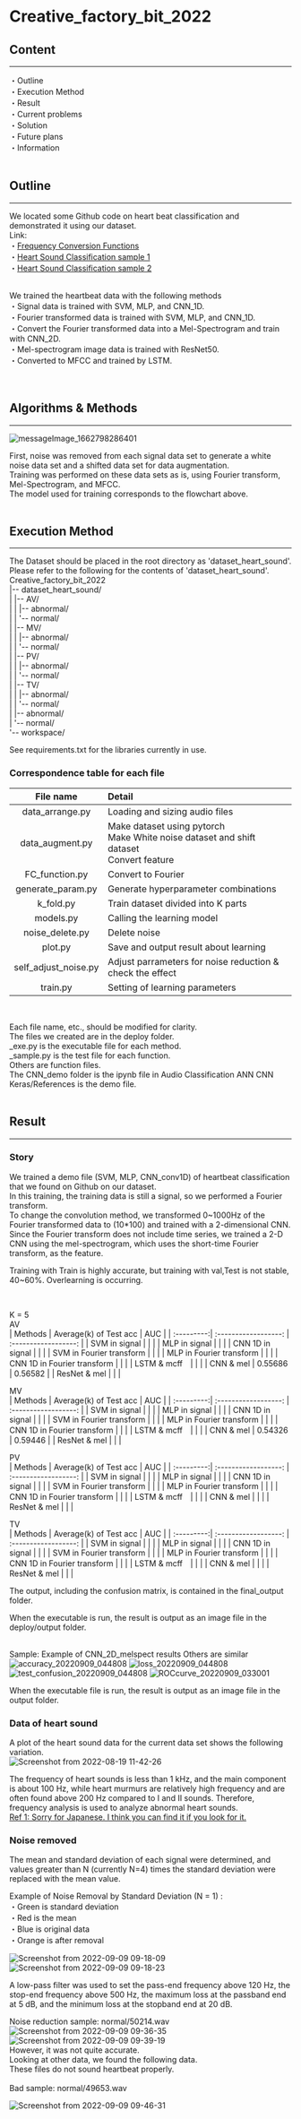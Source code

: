 # Creative_factory_bit_2022

## Content
---
・Outline  
・Execution Method  
・Result  
・Current problems  
・Solution  
・Future plans  
・Information  
<br>

## Outline
---
We located some Github code on heart beat classification and demonstrated it using our dataset.  
Link:  
・[Frequency Conversion Functions](https://github.com/nicolaxs69/Phonocardiogram_Processing)  
・[Heart Sound Classification sample 1](https://github.com/aptr288/Heart_Sound_Classification)  
・[Heart Sound Classification sample 2](https://github.com/18D070001/Heart_sound_classification)  
   
<br>
We trained the heartbeat data with the following methods<br>
・Signal data is trained with SVM, MLP, and CNN_1D.  <br>
・Fourier transformed data is trained with SVM, MLP, and CNN_1D.<br>  
・Convert the Fourier transformed data into a Mel-Spectrogram and train with CNN_2D.<br>  
・Mel-spectrogram image data is trained with ResNet50.<br>
・Converted to MFCC and trained by LSTM.<br> 
<br>
<br>

## Algorithms & Methods
---
![messageImage_1662798286401](https://user-images.githubusercontent.com/52558553/189476577-52dbd23d-a18a-4fa5-a48f-1880c717f2e1.jpg)

First, noise was removed from each signal data set to generate a white noise data set and a shifted data set for data augmentation.<br>
Training was performed on these data sets as is, using Fourier transform, Mel-Spectrogram, and MFCC.<br>
The model used for training corresponds to the flowchart above.
<br>
<br>
## Execution Method 
---
The Dataset should be placed in the root directory as 'dataset_heart_sound'.
Please refer to the following for the contents of 'dataset_heart_sound'. <br>
Creative_factory_bit_2022<br>
|-- dataset_heart_sound/<br>
|	|-- AV/<br>
| |	|-- abnormal/<br>
| |	'-- normal/<br>
| |-- MV/<br>
| |	|-- abnormal/<br>
| |	'-- normal/<br>
| |-- PV/<br>
| |	|-- abnormal/<br>
| |	'-- normal/<br>
| |-- TV/<br>
| |	|-- abnormal/<br>
| |	'-- normal/<br>
| |-- abnormal/<br>
| '-- normal/<br>
'-- workspace/<br>

See requirements.txt for the libraries currently in use.<br>
### Correspondence table for each file <br>

| File name | Detail | 
| :---------:| :------------------ |
| data_arrange.py | Loading and sizing audio files | 
| data_augment.py | Make dataset using pytorch<br>Make White noise dataset and shift dataset<br>Convert feature| 
| FC_function.py | Convert to Fourier |
| generate_param.py | Generate hyperparameter combinations |
| k_fold.py | Train dataset divided into K parts |  
| models.py | Calling the learning model |  
| noise_delete.py | Delete noise | 
| plot.py | Save and output result about learning |
| self_adjust_noise.py | Adjust parrameters for noise reduction & check the effect | 
| train.py | Setting of learning parameters |  
<br>

Each file name, etc., should be modified for clarity.<br>
The files we created are in the deploy folder. <br>
_exe.py is the executable file for each method.<br>
_sample.py is the test file for each function.<br>
Others are function files.<br>
The CNN_demo folder is the ipynb file in Audio Classification ANN CNN Keras/References is the demo file.  
<br>

## Result
---
### Story

We trained a demo file (SVM, MLP, CNN_conv1D) of heartbeat classification that we found on Github on our dataset.  
In this training, the training data is still a signal, so we performed a Fourier transform.  
To change the convolution method, we transformed 0~1000Hz of the Fourier transformed data to (10*100) and trained with a 2-dimensional CNN.  
Since the Fourier transform does not include time series, we trained a 2-D CNN using the mel-spectrogram, which uses the short-time Fourier transform, as the feature.<br>

Training with Train is highly accurate, but training with val,Test is not stable, 40~60%. 
Overlearning is occurring.<br>

<br>

K = 5  
AV  
| Methods | Average(k) of Test acc | AUC |
| :---------:| :------------------: | :------------------: |
| SVM in signal |  | |
| MLP in signal | | |
| CNN 1D in signal |   | |
| SVM in Fourier transform |  |  |
| MLP in Fourier transform |  |   |
| CNN 1D in Fourier transform |   | |
| LSTM & mcff　|    | |
| CNN & mel | 0.55686 | 0.56582 |
| ResNet & mel |  | |
<br>

MV  
| Methods | Average(k) of Test acc | AUC |
| :---------:| :------------------: | :------------------: |
| SVM in signal |  | |
| MLP in signal | | |
| CNN 1D in signal |   | |
| SVM in Fourier transform |  |  |
| MLP in Fourier transform |  |   |
| CNN 1D in Fourier transform |   | |
| LSTM & mcff　|    | |
| CNN & mel | 0.54326 | 0.59446 |
| ResNet & mel |  | |
<br>

PV  
| Methods | Average(k) of Test acc | AUC |
| :---------:| :------------------: | :------------------: |
| SVM in signal |  | |
| MLP in signal | | |
| CNN 1D in signal |   | |
| SVM in Fourier transform |  |  |
| MLP in Fourier transform |  |   |
| CNN 1D in Fourier transform |   | |
| LSTM & mcff　|    | |
| CNN & mel | |  |
| ResNet & mel |  | |
<br>

TV  
| Methods | Average(k) of Test acc | AUC |
| :---------:| :------------------: | :------------------: |
| SVM in signal |  | |
| MLP in signal | | |
| CNN 1D in signal |   | |
| SVM in Fourier transform |  |  |
| MLP in Fourier transform |  |   |
| CNN 1D in Fourier transform |   | |
| LSTM & mcff　|    | |
| CNN & mel | |  |
| ResNet & mel |  | |
<br>

The output, including the confusion matrix, is contained in the final_output folder.  

When the executable is run, the result is output as an image file in the deploy/output folder.  
<br>

Sample: Example of CNN_2D_melspect results Others are similar<br>
![accuracy_20220909_044808](https://user-images.githubusercontent.com/52558553/189246781-83731220-734b-42cc-bb98-6f71b4768a14.png)
![loss_20220909_044808](https://user-images.githubusercontent.com/52558553/189246998-fab8e099-f70f-4e9e-95af-619e1cca226e.png)
![test_confusion_20220909_044808](https://user-images.githubusercontent.com/52558553/189246807-e6d91e99-3b89-4aa6-94c6-f937ea8c1288.png)
![ROCcurve_20220909_033001](https://user-images.githubusercontent.com/52558553/189246738-fc31f443-a2e7-4c44-97fa-9c197dfe196d.png)
<br>

When the executable file is run, the result is output as an image file in the output folder.<br>

### Data of heart sound
A plot of the heart sound data for the current data set shows the following variation.<br>
![Screenshot from 2022-08-19 11-42-26](https://user-images.githubusercontent.com/52558553/187862288-c509ddaa-35cb-490a-be8a-abfcd6a65d64.png)

The frequency of heart sounds is less than 1 kHz, and the main component is about 100 Hz, while heart murmurs are relatively high frequency and are often found above 200 Hz compared to I and II sounds. Therefore, frequency analysis is used to analyze abnormal heart sounds.  <br>
[Ref 1: Sorry for Japanese. I think you can find it if you look for it.](https://www.cst.nihon-u.ac.jp/research/gakujutu/53/pdf/M-20.pdf)  <br>
 
### Noise removed
The mean and standard deviation of each signal were determined, and values greater than N (currently N=4) times the standard deviation were replaced with the mean value.
<br>

Example of Noise Removal by Standard Deviation (N = 1) :  
・Green is standard deviation  
・Red is the mean  
・Blue is original data  
・Orange is after removal  

![Screenshot from 2022-09-09 09-18-09](https://user-images.githubusercontent.com/52558553/189250422-5bf99322-f32a-4fbb-a502-fff10fe48823.png)
![Screenshot from 2022-09-09 09-18-23](https://user-images.githubusercontent.com/52558553/189247431-56cf1b4e-7483-4ce9-9864-4d785f84d96c.png)

A low-pass filter was used to set the pass-end frequency above 120 Hz, the stop-end frequency above 500 Hz, the maximum loss at the passband end at 5 dB, and the minimum loss at the stopband end at 20 dB.<br>  

Noise reduction sample: normal/50214.wav
![Screenshot from 2022-09-09 09-36-35](https://user-images.githubusercontent.com/52558553/189249048-988a2bf5-fae8-4520-9ee1-6ae6133af7a2.png)
![Screenshot from 2022-09-09 09-39-19](https://user-images.githubusercontent.com/52558553/189249050-49c46211-add0-4b4b-9712-60f7d6558b38.png)
<br>
However, it was not quite accurate.  
Looking at other data, we found the following data.  
These files do not sound heartbeat properly.
<br><br>
Bad sample: normal/49653.wav
<br>

![Screenshot from 2022-09-09 09-46-31](https://user-images.githubusercontent.com/52558553/189249658-d56e7230-eabb-4597-8682-03af1df2342e.png)

<br>

